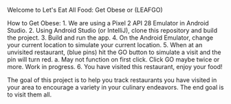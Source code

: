 Welcome to Let's Eat All Food: Get Obese or (LEAFGO)

How to Get Obese:
    1. We are using a Pixel 2 API 28 Emulator in Android Studio.
    2. Using Android Studio (or IntelliJ), clone this repository and build the project.
    3. Build and run the app.
    4. On the Android Emulator, change your current location to simulate your current location.
    5. When at an unvisited restaurant, (blue pins) hit the GO button to simulate a visit and the pin will turn red.
        a. May not function on first click. Click GO maybe twice or more. Work in progress.
    6. You have visited this restaurant, enjoy your food!

The goal of this project is to help you track restaurants you have visited in your area to encourage a variety in your culinary
endeavors. The end goal is to visit them all.